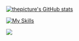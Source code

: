 [![thepicture's GitHub stats](https://github-readme-stats.vercel.app/api?username=thepicture&theme=cobalt)](https://github.com/anuraghazra/github-readme-stats)

[![My Skills](https://skillicons.dev/icons?i=androidstudio,bash,bootstrap,cs,css,django,dotnet,firebase,heroku,html,java,js,jest,jquery,nextjs,nginx,nodejs,py,react,redux,sqlite,selenium)](https://skillicons.dev)

![](https://komarev.com/ghpvc/?username=thepicture)
